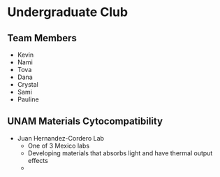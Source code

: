 # Undergraduate Club

## Team Members
- Kevin
- Nami
- Tova
- Dana
- Crystal
- Sami
- Pauline

## UNAM Materials Cytocompatibility
- Juan Hernandez-Cordero Lab
  - One of 3 Mexico labs
  - Developing materials that absorbs light and have thermal output effects
  - 
 

